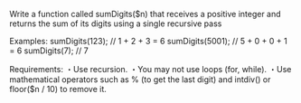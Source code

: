 Write a function called sumDigits($n) that receives a positive integer and returns the sum of its digits using a single recursive pass

Examples:
sumDigits(123);   // 1 + 2 + 3 = 6
sumDigits(5001);  // 5 + 0 + 0 + 1 = 6
sumDigits(7);     // 7

Requirements:
・Use recursion.
・You may not use loops (for, while).
・Use mathematical operators such as % (to get the last digit) and intdiv() or floor($n / 10) to remove it.